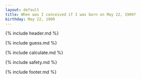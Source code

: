 ```yaml
---
layout: default
title: When was I conceived if I was born on May 22, 1909?
birthday: May 22, 1909
---
```


{% include header.md %}

{% include guess.md %}

{% include calculate.md %}

{% include safety.md %}

{% include footer.md %}



